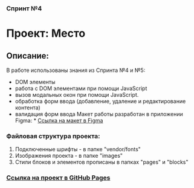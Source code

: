### Спринт №4

# Проект: Место

## Описание:

В работе использованы знания из Спринта №4 и №5:
- DOM элементы
- работа с DOM элементами при помощи JavaScript
- вызов модальных окон при помощи JavaScript.
- обработка форм ввода (добавление, удаление и редактирование контента)
- валидация форм ввода
Макет работы разработан в приложении Figma: * [Ссылка на макет в Figma](https://www.figma.com/file/2cn9N9jSkmxD84oJik7xL7/JavaScript.-Sprint-4?node-id=0%3A1)

### Файловая структура проекта:

1. Подключенные шрифты - в папке "vendor/fonts"
2. Изображения проекта - в папке "images"
3. Стили блоков и элементов прописаны в папках "pages" и "blocks"

### [Ссылка на проект в GitHub Pages](https://komissko1.github.io/mesto/)
